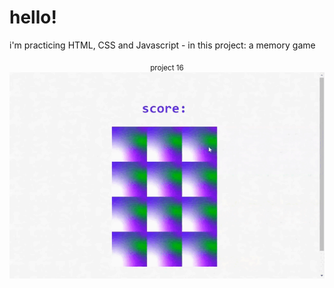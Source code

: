 # hello!

i'm practicing HTML, CSS and Javascript - in this project: a memory game

<p align="center"> 
    <sub> project 16 </sub>
    <img src= "./img/gt-memory-game.gif" />
</p>
